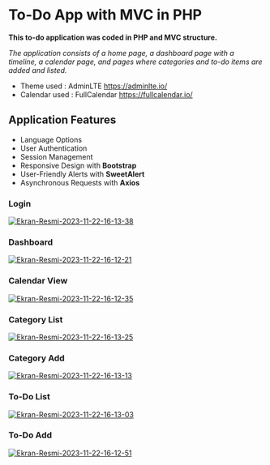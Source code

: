 # To-Do App with MVC in PHP

**This to-do application was coded in PHP and MVC structure.**

*The application consists of a home page, a dashboard page with a timeline, a calendar page, and pages where categories and to-do items are added and listed.*

- Theme used : AdminLTE https://adminlte.io/
- Calendar used : FullCalendar https://fullcalendar.io/

## Application Features
- Language Options
- User Authentication
- Session Management
- Responsive Design with **Bootstrap**
- User-Friendly Alerts with **SweetAlert**
- Asynchronous Requests with **Axios**

### Login
<a href="https://ibb.co/LxG0Qtq"><img src="https://i.ibb.co/PcSrThb/Ekran-Resmi-2023-11-22-16-13-38.png" alt="Ekran-Resmi-2023-11-22-16-13-38" border="0"></a>
### Dashboard
<a href="https://ibb.co/0Qt55ZF"><img src="https://i.ibb.co/cxLqqtC/Ekran-Resmi-2023-11-22-16-12-21.png" alt="Ekran-Resmi-2023-11-22-16-12-21" border="0"></a>
### Calendar View
<a href="https://ibb.co/hCZywj5"><img src="https://i.ibb.co/Pt9N0np/Ekran-Resmi-2023-11-22-16-12-35.png" alt="Ekran-Resmi-2023-11-22-16-12-35" border="0"></a>
### Category List
<a href="https://ibb.co/HNhCr9j"><img src="https://i.ibb.co/wJc7K2f/Ekran-Resmi-2023-11-22-16-13-25.png" alt="Ekran-Resmi-2023-11-22-16-13-25" border="0"></a>
### Category Add
<a href="https://ibb.co/YNFW1h3"><img src="https://i.ibb.co/sgdPNq2/Ekran-Resmi-2023-11-22-16-13-13.png" alt="Ekran-Resmi-2023-11-22-16-13-13" border="0"></a>
### To-Do List
<a href="https://ibb.co/vdwY0VB"><img src="https://i.ibb.co/DMVp0zb/Ekran-Resmi-2023-11-22-16-13-03.png" alt="Ekran-Resmi-2023-11-22-16-13-03" border="0"></a>
### To-Do Add
<a href="https://ibb.co/c3RGsYd"><img src="https://i.ibb.co/W57bRV1/Ekran-Resmi-2023-11-22-16-12-51.png" alt="Ekran-Resmi-2023-11-22-16-12-51" border="0"></a>
